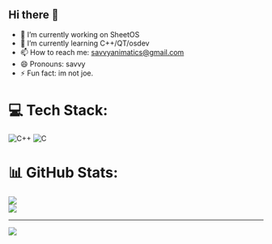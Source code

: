 ## Hi there 👋

- 🔭 I’m currently working on SheetOS
- 🌱 I’m currently learning C++/QT/osdev
- 📫 How to reach me: savvyanimatics@gmail.com
- 😄 Pronouns: savvy
- ⚡ Fun fact: im not joe.

# 💻 Tech Stack:
![C++](https://img.shields.io/badge/c++-%2300599C.svg?style=for-the-badge&logo=c%2B%2B&logoColor=white) ![C](https://img.shields.io/badge/c-%2300599C.svg?style=for-the-badge&logo=c&logoColor=white)
# 📊 GitHub Stats:
<!-- [](https://github-readme-stats.vercel.app/api?username=savvy3653&theme=dark&hide_border=false&include_all_commits=false&count_private=false)<br/> -->
![](https://nirzak-streak-stats.vercel.app/?user=savvy3653&theme=dark&hide_border=false)<br/>
![](https://github-readme-stats.vercel.app/api/top-langs/?username=savvy3653&theme=dark&hide_border=false&include_all_commits=false&count_private=false&layout=compact)

---
[![](https://visitcount.itsvg.in/api?id=savvy3653&icon=0&color=0)](https://visitcount.itsvg.in)

<!-- Proudly created with GPRM ( https://gprm.itsvg.in ) -->
